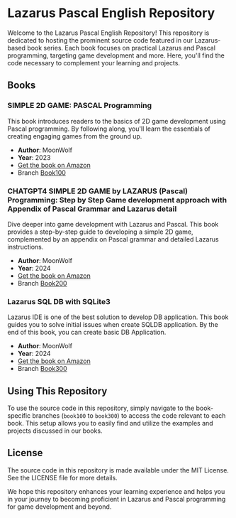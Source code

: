 # Lazarus Pascal English Repository

Welcome to the Lazarus Pascal English Repository! This repository is dedicated to hosting the prominent source code featured in our Lazarus-based book series. Each book focuses on practical Lazarus and Pascal programming, targeting game development and more. Here, you'll find the code necessary to complement your learning and projects.

## Books

### SIMPLE 2D GAME: PASCAL Programming

This book introduces readers to the basics of 2D game development using Pascal programming. By following along, you'll learn the essentials of creating engaging games from the ground up.

- **Author**: MoonWolf
- **Year**: 2023
- [Get the book on Amazon](https://www.amazon.com/dp/B0CHN7PK88)
- Branch [Book100](https://github.com/moonwolf001/Lazarus_Pascal_English/tree/book100)

### CHATGPT4 SIMPLE 2D GAME by LAZARUS (Pascal) Programming: Step by Step Game development approach with Appendix of Pascal Grammar and Lazarus detail

Dive deeper into game development with Lazarus and Pascal. This book provides a step-by-step guide to developing a simple 2D game, complemented by an appendix on Pascal grammar and detailed Lazarus instructions.

- **Author**: MoonWolf
- **Year**: 2024
- [Get the book on Amazon](https://www.amazon.com/dp/B0CTMWC1TL)
- Branch [Book200](https://github.com/moonwolf001/Lazarus_Pascal_English/tree/book200)

### Lazarus SQL DB with SQLite3

Lazarus IDE is one of the best solution to develop DB application. This book guides you to solve initial issues when create SQLDB application. By the end of this book, you can create basic DB Application.

- **Author**: MoonWolf
- **Year**: 2024
- [Get the book on Amazon](https://www.amazon.com/dp/B0DPC6BY2L)
- Branch [Book300](https://github.com/moonwolf001/Lazarus_Pascal_English/tree/book300)


## Using This Repository

To use the source code in this repository, simply navigate to the book-specific branches (`book100` to `book300`) to access the code relevant to each book. This setup allows you to easily find and utilize the examples and projects discussed in our books.

## License

The source code in this repository is made available under the MIT License. See the LICENSE file for more details.

We hope this repository enhances your learning experience and helps you in your journey to becoming proficient in Lazarus and Pascal programming for game development and beyond.

